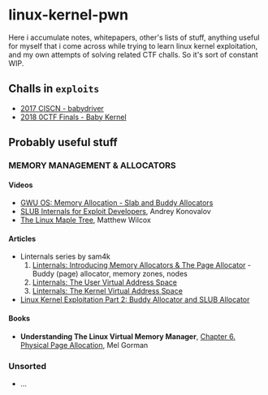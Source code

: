 # linux-kernel-pwn

Here i accumulate notes, whitepapers, other's lists of stuff, anything useful for myself that i come across while trying to learn linux kernel exploitation, and my own attempts of solving related CTF challs. So it's sort of constant WIP.


## Challs in `exploits`

- [2017 CISCN - babydriver](https://github.com/pr0cf5/kernel-exploit-practice/tree/master/babydriver)
- [2018 0CTF Finals - Baby Kernel](https://github.com/ctf-wiki/ctf-challenges/tree/master/pwn/kernel/0CTF2018-baby)


## Probably useful stuff

### MEMORY MANAGEMENT & ALLOCATORS

#### Videos

- [GWU OS: Memory Allocation - Slab and Buddy Allocators](https://www.youtube.com/watch?v=DRAHRJEAEso)
- [SLUB Internals for Exploit Developers](https://www.youtube.com/watch?v=2hYzxsWeNcE), Andrey Konovalov
- [The Linux Maple Tree](https://www.youtube.com/watch?v=XwukyRAL7WQ), Matthew Wilcox

#### Articles

- Linternals series by sam4k
  1. [Linternals: Introducing Memory Allocators & The Page Allocator](https://sam4k.com/linternals-memory-allocators-part-1/) - Buddy (page) allocator, memory zones, nodes
  2. [Linternals: The User Virtual Address Space](https://sam4k.com/linternals-virtual-memory-0x02)
  3. [Linternals: The Kernel Virtual Address Space](https://sam4k.com/linternals-virtual-memory-part-3/)
- [Linux Kernel Exploitation Part 2: Buddy Allocator and SLUB Allocator](https://dangokyo.me/2018/10/30/linux-kernel-exploitation-buddy-allocator-and-slub-allocator/)

#### Books

- **Understanding The Linux Virtual Memory Manager**, [Chapter 6. Physical Page Allocation](https://www.kernel.org/doc/gorman/html/understand/understand009.html), Mel Gorman

### Unsorted

- ...
